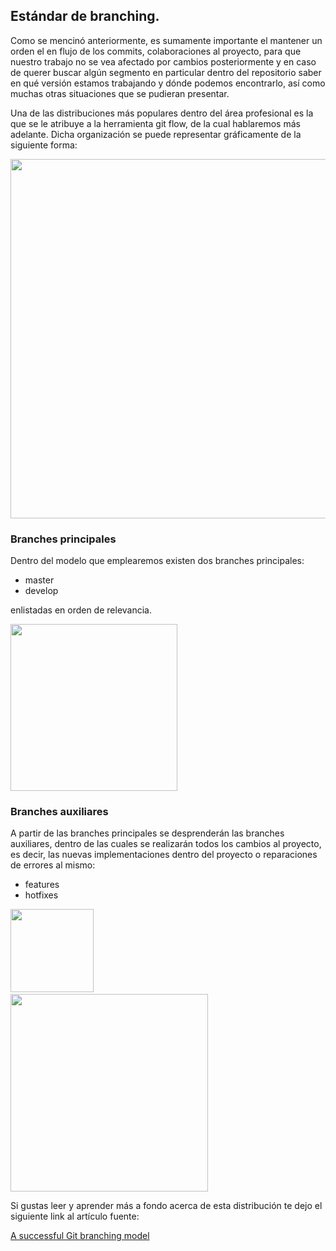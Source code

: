## Estándar de branching.

Como se mencinó anteriormente, es sumamente importante el mantener un orden el en flujo de los commits, colaboraciones
al proyecto, para que nuestro trabajo no se vea afectado por cambios posteriormente y en caso de querer buscar algún segmento
en particular dentro del repositorio saber en qué versión estamos trabajando y dónde podemos encontrarlo, así como muchas
otras situaciones que se pudieran presentar.

Una de las distribuciones más populares dentro del área profesional es la que se le atribuye a la herramienta git flow,
de la cual hablaremos más adelante. Dicha organización se puede representar gráficamente de la siguiente forma:

<img src="http://nvie.com/img/git-model@2x.png" width="575px"></img>

### Branches principales

Dentro del modelo que emplearemos existen dos branches principales:
* master
* develop

enlistadas en orden de relevancia.

<img src="http://nvie.com/img/main-branches@2x.png" width="267px"></img>

### Branches auxiliares

A partir de las branches principales se desprenderán las branches auxiliares, dentro de las cuales se realizarán todos los
cambios al proyecto, es decir, las nuevas implementaciones dentro del proyecto o reparaciones de errores al mismo:
* features
* hotfixes

<img src="http://nvie.com/img/fb@2x.png" width="133px"></img>
&nbsp;&nbsp;&nbsp;&nbsp;&nbsp;&nbsp;&nbsp;&nbsp;&nbsp;&nbsp;&nbsp;&nbsp;&nbsp;&nbsp;&nbsp;&nbsp;&nbsp;&nbsp;&nbsp;&nbsp;
<img src="http://nvie.com/img/hotfix-branches@2x.png" width="316px"></img>

Si gustas leer y aprender más a fondo acerca de esta distribución te dejo el siguiente link al artículo fuente:

[A successful Git branching model](http://nvie.com/posts/a-successful-git-branching-model/)